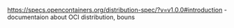 https://specs.opencontainers.org/distribution-spec/?v=v1.0.0#introduction -documentaion about OCI distribution, bouns
